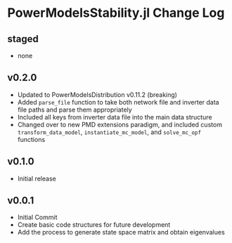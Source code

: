 # PowerModelsStability.jl Change Log

## staged

- none

## v0.2.0

- Updated to PowerModelsDistribution v0.11.2 (breaking)
- Added `parse_file` function to take both network file and inverter data file paths and parse them appropriately
- Included all keys from inverter data file into the main data structure
- Changed over to new PMD extensions paradigm, and included custom `transform_data_model`, `instantiate_mc_model`, and `solve_mc_opf` functions

## v0.1.0

- Initial release

## v0.0.1
- Initial Commit
- Create basic code structures for future development
- Add the process to generate state space matrix and obtain eigenvalues
